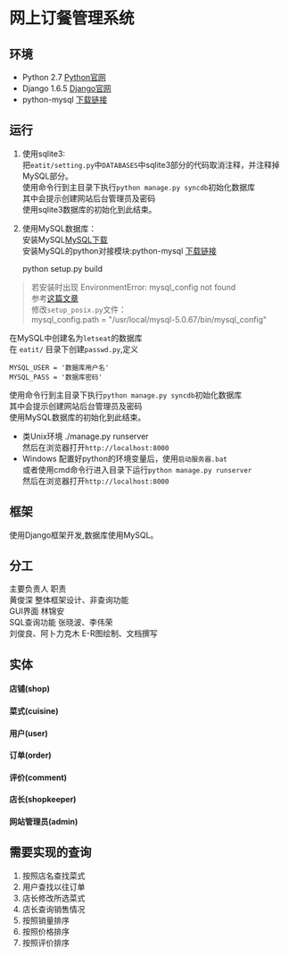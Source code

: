网上订餐管理系统
===
## 环境
* Python 2.7 [Python官网](https://www.python.org/)  
* Django 1.6.5 [Django官网](https://www.djangoproject.com/)  
* python-mysql [下载链接](http://sourceforge.net/projects/mysql-python/)   

## 运行
1. 使用sqlite3:  
把`eatit/setting.py`中`DATABASES`中sqlite3部分的代码取消注释，并注释掉MySQL部分。  
使用命令行到主目录下执行`python manage.py syncdb`初始化数据库  
其中会提示创建网站后台管理员及密码  
使用sqlite3数据库的初始化到此结束。  

2. 使用MySQL数据库：  
安装MySQL[MySQL下载](http://www.mysql.com/downloads/)  
安装MySQL的python对接模块:python-mysql [下载链接](http://sourceforge.net/projects/mysql-python/)  

	python setup.py build

> 若安装时出现 EnvironmentError: mysql_config not found  
> 参考[这篇文章](http://www.unixdo.com/DataBase/mysql_config.html)  
> 修改`setup_posix.py`文件：  
> mysql_config.path = "/usr/local/mysql-5.0.67/bin/mysql_config"

在MySQL中创建名为`letseat`的数据库  
在 `eatit/` 目录下创建`passwd.py`,定义  

	MYSQL_USER = '数据库用户名'
	MYSQL_PASS = '数据库密码'
使用命令行到主目录下执行`python manage.py syncdb`初始化数据库  
其中会提示创建网站后台管理员及密码  
使用MySQL数据库的初始化到此结束。  

* 类Unix环境
./manage.py runserver  
然后在浏览器打开`http://localhost:8000`  
* Windows
配置好python的环境变量后，使用`启动服务器.bat`  
或者使用cmd命令行进入目录下运行`python manage.py runserver`  
然后在浏览器打开`http://localhost:8000`

## 框架
使用Django框架开发,数据库使用MySQL。

## 分工
主要负责人 职责  
黄俊深 整体框架设计、非查询功能  
GUI界面 林锦安  
SQL查询功能 张晓波、李伟荣  
刘俊良、阿卜力克木 E-R图绘制、文档撰写  

## 实体
#### 店铺(shop) ####
#### 菜式(cuisine) ####
#### 用户(user) ####
#### 订单(order) ####
#### 评价(comment) ####
#### 店长(shopkeeper) ####
#### 网站管理员(admin) ####

## 需要实现的查询
1. 按照店名查找菜式
2. 用户查找以往订单
3. 店长修改所选菜式
4. 店长查询销售情况
5. 按照销量排序
6. 按照价格排序
7. 按照评价排序

